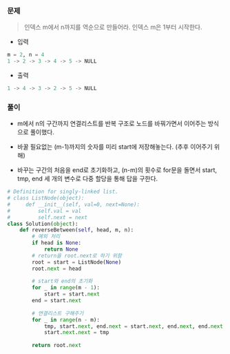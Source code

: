### 문제

> 인덱스 m에서 n까지를 역순으로 만들어라. 인덱스 m은 1부터 시작한다.

- 입력

```python
m = 2, n = 4
1 -> 2 -> 3 -> 4 -> 5 -> NULL
```

- 출력

```python
1 -> 4 -> 3 -> 2 -> 5 -> NULL
```

### 풀이

- m에서 n의 구간까지 연결리스트를 반복 구조로 노드를 바꿔가면서 이어주는 방식으로 풀이했다.

- 바꿀 필요없는 (m-1)까지의 숫자를 미리 start에 저장해놓는다. (추후 이어주기 위해)

- 바꾸는 구간의 처음을 end로 초기화하고, (n-m)의 횟수로 for문을 돌면서 start, tmp, end 세 개의 변수로 다중 할당을 통해 답을 구한다.

```python
# Definition for singly-linked list.
# class ListNode(object):
#     def __init__(self, val=0, next=None):
#         self.val = val
#         self.next = next
class Solution(object):
    def reverseBetween(self, head, m, n):
        # 예외 처리
        if head is None:
            return None
        # return을 root.next로 하기 위함
        root = start = ListNode(None)
        root.next = head
        
        # start와 end의 초기화
        for _ in range(m - 1):
            start = start.next
        end = start.next
        
        # 연결리스트 구해주기
        for _ in range(n - m):
            tmp, start.next, end.next = start.next, end.next, end.next.next
            start.next.next = tmp
            
        return root.next
```

